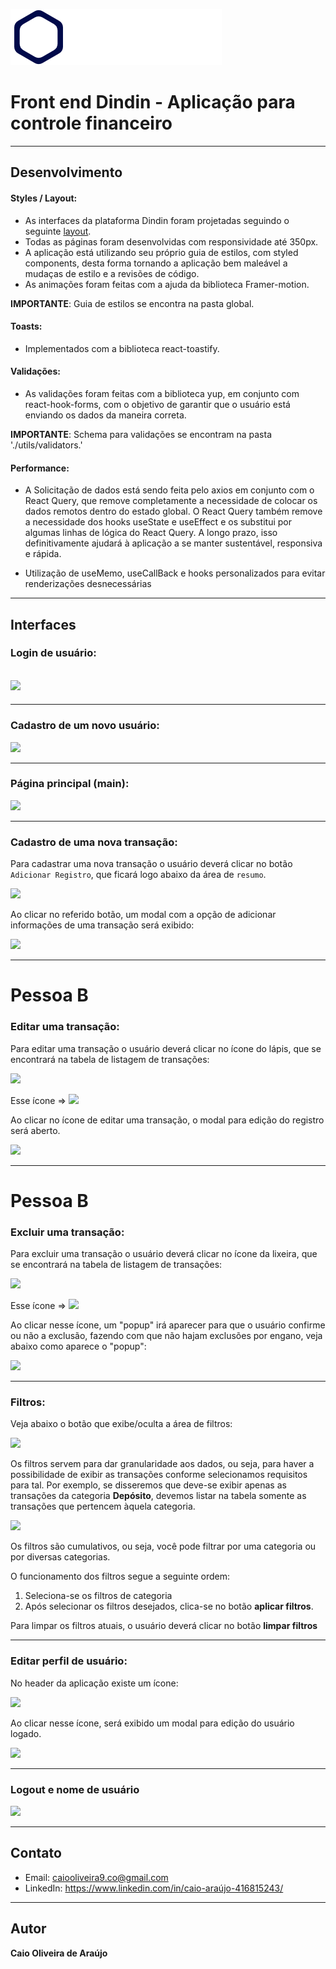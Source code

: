 ![Logo do projeto](https://github.com/CaioDev19/DinDin/blob/main/client/src/assets/images/logo.svg)

# Front end Dindin - Aplicação para controle financeiro

---

## Desenvolvimento

#### Styles / Layout:

- As interfaces da plataforma Dindin foram projetadas seguindo o seguinte [layout](https://www.figma.com/file/BwOAJkF8OeMON36TyFdhkj/DinDin-2.0?node-id=0%3A1).
- Todas as páginas foram desenvolvidas com responsividade até 350px.
- A aplicação está utilizando seu próprio guia de estilos, com styled components, desta forma tornando a aplicação bem maleável a mudaças de estilo e a revisões de código.
- As animações foram feitas com a ajuda da biblioteca Framer-motion.

**IMPORTANTE**: Guia de estilos se encontra na pasta global.

#### Toasts:

- Implementados com a biblioteca react-toastify.

#### Validações:

- As validações foram feitas com a biblioteca yup, em conjunto com react-hook-forms, com o objetivo de garantir que o usuário está enviando os dados da maneira correta.

**IMPORTANTE**: Schema para validações se encontram na pasta './utils/validators.'

#### Performance:

- A Solicitação de dados está sendo feita pelo axios em conjunto com o React Query, que remove completamente a necessidade de colocar os dados remotos dentro do estado global. O React Query também remove a necessidade dos hooks useState e useEffect e os substitui por algumas linhas de lógica do React Query. A longo prazo, isso definitivamente ajudará à aplicação a se manter sustentável, responsiva e rápida.

- Utilização de useMemo, useCallBack e hooks personalizados para evitar renderizações desnecessárias

---

## Interfaces

### Login de usuário:

## ![](https://i.imgur.com/vvnluj6.png)

---

### Cadastro de um novo usuário:

![](https://i.imgur.com/BZNNvti.png)

---

### Página principal (main):

![](https://i.imgur.com/SYm8uuY.png)

---

### Cadastro de uma nova transação:

Para cadastrar uma nova transação o usuário deverá clicar no botão `Adicionar Registro`, que ficará logo abaixo da área de `resumo`.

![](https://i.imgur.com/10q85lh.png)

Ao clicar no referido botão, um modal com a opção de adicionar informações de uma transação será exibido:

![](https://i.imgur.com/qMegn2n.png)

---

# Pessoa B

### Editar uma transação:

Para editar uma transação o usuário deverá clicar no ícone do lápis, que se encontrará na tabela de listagem de transações:

![](https://i.imgur.com/crhos7x.png)

Esse ícone => ![](https://i.imgur.com/iFD6G3k.png)

Ao clicar no ícone de editar uma transação, o modal para edição do registro será aberto.

![](https://i.imgur.com/UGQ9uda.png)

---

# Pessoa B

### Excluir uma transação:

Para excluir uma transação o usuário deverá clicar no ícone da lixeira, que se encontrará na tabela de listagem de transações:

![](https://i.imgur.com/crhos7x.png)

Esse ícone => ![](https://i.imgur.com/X6GB3kh.png)

Ao clicar nesse ícone, um "popup" irá aparecer para que o usuário confirme ou não a exclusão, fazendo com que não hajam exclusões por engano, veja abaixo como aparece o "popup":

![](https://i.imgur.com/Ohhk1lhm.png)

---

### Filtros:

Veja abaixo o botão que exibe/oculta a área de filtros:

![](https://i.imgur.com/GCsalqk.png)

Os filtros servem para dar granularidade aos dados, ou seja, para haver a possibilidade de exibir as transações conforme selecionamos requisitos para tal. Por exemplo, se disseremos que deve-se exibir apenas as transações da categoria **Depósito**, devemos listar na tabela somente as transações que pertencem àquela categoria.

![](https://i.imgur.com/YzXbttF.png)

Os filtros são cumulativos, ou seja, você pode filtrar por uma categoria ou por diversas categorias.

O funcionamento dos filtros segue a seguinte ordem:

1. Seleciona-se os filtros de categoria
2. Após selecionar os filtros desejados, clica-se no botão **aplicar filtros**.

Para limpar os filtros atuais, o usuário deverá clicar no botão **limpar filtros**

---

### Editar perfil de usuário:

No header da aplicação existe um ícone:

![](https://i.imgur.com/q6MS5wi.png)

Ao clicar nesse ícone, será exibido um modal para edição do usuário logado.

![](https://i.imgur.com/aWx7T9C.png)

---

### Logout e nome de usuário

![](https://i.imgur.com/Njzp33e.png)

---

## Contato

- Email: caiooliveira9.co@gmail.com
- LinkedIn: https://www.linkedin.com/in/caio-araújo-416815243/

---

## Autor

**Caio Oliveira de Araújo**

##
